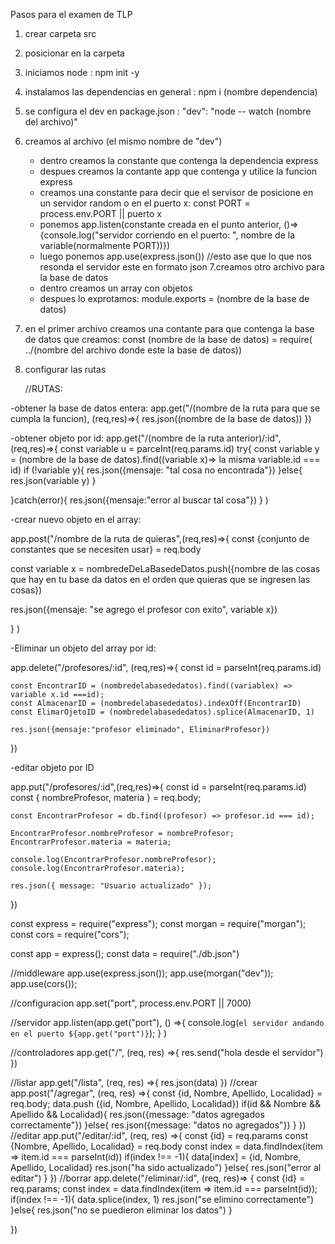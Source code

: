 Pasos para el examen de TLP

1. crear carpeta src
2. posicionar en la carpeta
3. iniciamos node : npm init -y
4. instalamos las dependencias en general : npm i (nombre dependencia)
5. se configura el dev en package.json : "dev": "node -- watch (nombre del archivo)"
6. creamos al archivo (el mismo nombre de "dev")
	- dentro creamos la constante que contenga la dependencia express
	- despues creamos la contante app que contenga y utilice la funcion express
	- creamos una constante para decir que el servisor de posicione en un servidor random o en el puerto x:  const PORT = process.env.PORT || puerto x
	- ponemos app.listen(constante creada en el punto anterior, ()=>{console.log("servidor corriendo en el puerto: ", nombre de la variable(normalmente PORT))})
	- luego ponemos app.use(express.json()) //esto ase que lo que nos resonda el servidor este en formato json
7.creamos otro archivo para la base de datos 
	- dentro creamos un array con objetos 
	- despues lo exprotamos:  module.exports = (nombre de la base de datos)
8. en el primer archivo creamos una contante para que contenga la base de datos que creamos:  const (nombre de la base de datos) = require( ../(nombre del archivo donde este la base de datos))
9. configurar las rutas 

	//RUTAS:

-obtener la base de datos entera:
app.get("/(nombre de la ruta para que se cumpla la funcion), (req,res)=>{
	res.json((nombre de la base de datos))
})


-obtener objeto por id:
app.get("/(nombre de la ruta anterior)/:id", (req,res)=>{
	const variable u = parceInt(req.params.id)
try{
	const variable y = (nombre de la base de datos).find((variable x)=> la misma variable.id ===  id)
if (!variable y){
res.json({mensaje: "tal cosa no encontrada"}) 
}else{
res.json(variable y)
}

}catch(error){
res.json({mensaje:"error al buscar tal cosa"})
}
)



-crear nuevo objeto en el array:

app.post("/nombre de la ruta de quieras",(req,res)=>{
const {conjunto de constantes que se necesiten usar} = req.body

const variable x = nombredeDeLaBasedeDatos.push({nombre de las cosas que hay en tu base da datos en el orden que quieras que se ingresen las cosas})

res.json({mensaje: "se agrego el profesor con exito", variable x})

}
)




-Eliminar un objeto del array por id:

app.delete("/profesores/:id", (req,res)=>{
	const id = parseInt(req.params.id)

	const EncontrarID = (nombredelabasededatos).find((variablex) => variable x.id ===id);
	const AlmacenarID = (nombredelabasededatos).indexOff(EncontrarID)
	const ElimarOjetoID = (nombredelabasededatos).splice(AlmacenarID, 1)

	res.json({mensaje:"profesor eliminado", EliminarProfesor})

})


-editar objeto por ID

app.put("/profesores/:id",(req,res)=>{
    const id = parseInt(req.params.id)
    const { nombreProfesor, materia } = req.body;

    const EncontrarProfesor = db.find((profesor) => profesor.id === id);

    EncontrarProfesor.nombreProfesor = nombreProfesor;
    EncontrarProfesor.materia = materia;
    
    console.log(EncontrarProfesor.nombreProfesor);
    console.log(EncontrarProfesor.materia);

    res.json({ message: "Usuario actualizado" });
})


const express = require("express");
const morgan = require("morgan");
const cors = require("cors");

const app = express();
const data = require("./db.json")

//middleware
app.use(express.json());
app.use(morgan("dev"));
app.use(cors());

//configuracion 
app.set("port", process.env.PORT || 7000) 

//servidor
app.listen(app.get("port"), () =>{
    console.log(`el servidor andando en el puerto ${app.get("port")}`);
} )


//controladores
app.get("/", (req, res) =>{
    res.send("hola desde el servidor")
}) 

//listar
app.get("/lista", (req, res) =>{
    res.json(data)
})
//crear
app.post("/agregar", (req, res) =>{
    const {id, Nombre, Apellido, Localidad} = req.body;
    data.push ({id, Nombre, Apellido, Localidad})
    if(id && Nombre && Apellido && Localidad){
        res.json({message: "datos agregados correctamente"})
    }else{
        res.json({message: "datos no agregados"})
    }
}) 
//editar 
app.put("/editar/:id", (req, res) =>{
    const {id} = req.params
    const {Nombre, Apellido, Localidad} = req.body
    const index = data.findIndex(item => item.id === parseInt(id))
    if(index !== -1){
        data[index] = {id, Nombre, Apellido, Localidad}
        res.json("ha sido actualizado")
    }else{
        res.json("error al editar")
    }
})
//borrar
app.delete("/eliminar/:id", (req, res)=> {
    const {id} = req.params;
    const index = data.findIndex(item => item.id === parseInt(id));
    if(index !== -1){
        data.splice(index, 1)
        res.json("se elimino correctamente")
    }else{
        res.json("no se puedieron eliminar los datos")
    }

})
